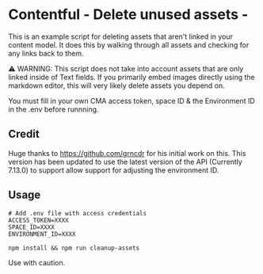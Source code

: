 # Contentful - Delete unused assets -

This is an example script for deleting assets that aren't linked in your content model. It does this by walking through all assets and checking for any links back to them.

⚠️ WARNING: This script does not take into account assets that are only linked inside of Text fields. If you primarily embed images directly using the markdown editor, this will very likely delete assets you depend on.

You must fill in your own CMA access token, space ID & the Environment ID in the .env before runnning.

## Credit
Huge thanks to https://github.com/grncdr for his initial work on this. This version has been updated to use the latest version of the API (Currently 7.13.0) to support allow support for adjusting the environment ID.

## Usage
```
# Add .env file with access credentials
ACCESS_TOKEN=XXXX
SPACE_ID=XXXX
ENVIRONMENT_ID=XXXX

npm install && npm run cleanup-assets
```

Use with caution.
